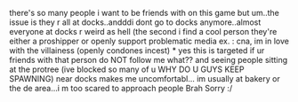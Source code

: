 there's so many people i want to be friends with on this game but um..the issue is they r all at docks..andddi dont go to docks anymore..almost everyone at docks r weird as hell (the second i find a cool person they're either a proshipper or openly support problematic media ex. : cna, im in love with the villainess (openly condones incest) * yes this is targeted if ur friends with that person do NOT follow me what?? and seeing people sitting at the protree (ive blocked so many of u WHY DO U GUYS KEEP SPAWNING) near docks makes me uncomfortabl... im usually at bakery or the de area...i m too scared to approach people Brah Sorry :/
